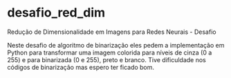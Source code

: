 # desafio_red_dim
Redução de Dimensionalidade em Imagens para Redes Neurais - Desafio


Neste desafio de algoritmo de binarização eles pedem a implementação em Python para transformar uma imagem colorida para níveis de cinza (0 a 255) e para binarizada (0 e 255), preto e branco. Tive dificuldade nos códigos de binarização mas espero ter ficado bom.
